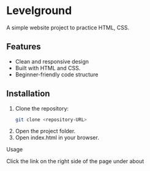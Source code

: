 # Levelground

A simple website project to practice HTML, CSS.

## Features

- Clean and responsive design  
- Built with HTML and CSS.
- Beginner-friendly code structure  

## Installation

1. Clone the repository:  
   ```bash
   git clone <repository-URL>
2. Open the project folder.
3. Open index.html in your browser.



Usage

Click the link on the right side of the page under about
